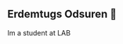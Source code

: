## Erdemtugs Odsuren 👋

<!--
**erdemtugs515-ops/erdemtugs_odsuren-ops** is a ✨ _special_ ✨ repository because its `README.md` (this file) appears on your GitHub profile.

Here are some ideas to get you started:

--> Im a student at LAB
